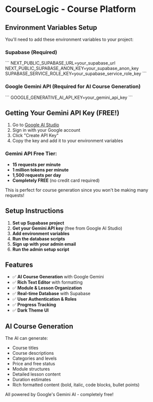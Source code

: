 # CourseLogic - Course Platform

## Environment Variables Setup

You'll need to add these environment variables to your project:

### Supabase (Required)
\`\`\`
NEXT_PUBLIC_SUPABASE_URL=your_supabase_url
NEXT_PUBLIC_SUPABASE_ANON_KEY=your_supabase_anon_key
SUPABASE_SERVICE_ROLE_KEY=your_supabase_service_role_key
\`\`\`

### Google Gemini API (Required for AI Course Generation)
\`\`\`
GOOGLE_GENERATIVE_AI_API_KEY=your_gemini_api_key
\`\`\`

## Getting Your Gemini API Key (FREE!)

1. Go to [Google AI Studio](https://makersuite.google.com/app/apikey)
2. Sign in with your Google account
3. Click "Create API Key"
4. Copy the key and add it to your environment variables

### Gemini API Free Tier:
- **15 requests per minute**
- **1 million tokens per minute**
- **1,500 requests per day**
- **Completely FREE** (no credit card required)

This is perfect for course generation since you won't be making many requests!

## Setup Instructions

1. **Set up Supabase project**
2. **Get your Gemini API key** (free from Google AI Studio)
3. **Add environment variables**
4. **Run the database scripts**
5. **Sign up with your admin email**
6. **Run the admin setup script**

## Features

- ✅ **AI Course Generation** with Google Gemini
- ✅ **Rich Text Editor** with formatting
- ✅ **Module & Lesson Organization**
- ✅ **Real-time Database** with Supabase
- ✅ **User Authentication & Roles**
- ✅ **Progress Tracking**
- ✅ **Dark Theme UI**

## AI Course Generation

The AI can generate:
- Course titles
- Course descriptions
- Categories and levels
- Price and free status
- Module structures
- Detailed lesson content
- Duration estimates
- Rich formatted content (bold, italic, code blocks, bullet points)

All powered by Google's Gemini AI - completely free!
